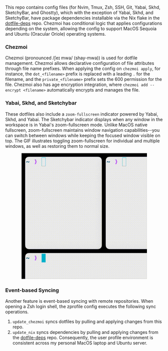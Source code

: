 This repo contains config files (for Nvim, Tmux, Zsh, SSH, Git, Yabai, Skhd, SketchyBar, and Ghostty), which with the exception of Yabai, Skhd, and SketchyBar, have package dependencies installable via the Nix flake in the [dotfile-deps](https://www.github.com/kevwjin/dotfile-deps) repo. Chezmoi has conditional logic that applies configurations depending on the system, allowing the config to support MacOS Sequoia and Ubuntu (Oracular Oriole) operating systems.

### Chezmoi
Chezmoi (pronounced /ʃeɪ mwa/ (shay-mwa)) is used for dotfile management. Chezmoi allows declarative configuration of file attributes through file name prefixes. When applying the config on `chezmoi apply`, for instance, the `dot_<filename>` prefix is replaced with a leading `.` for the filename, and the `private_<filename>` prefix sets the 600 permission for the file. Chezmoi also has age encryption integration, where `chezmoi add --encrypt <filename>` automatically encrypts and manages the file.

### Yabai, Skhd, and Sketchybar
These dotfiles also include a `zoom-fullscreen` indicator powered by Yabai, Skhd, and Yabai. The Sketchybar indicator displays when any window in the workspace is in Yabai's zoom-fullscreen mode. Unlike MacOS native fullscreen, zoom-fullscreen maintains window navigation capabilities--you can switch between windows while keeping the focused window visible on top. The GIF illustrates toggling zoom-fullscreen for individual and multiple windows, as well as restoring them to normal size.



<p align="center">
<img src="SketchybarDemo.gif" height="400">
</p>



### Event-based Syncing
Another feature is event-based syncing with remote repositories. When opening a Zsh login shell, the zprofile config executes the following sync operations.
1. `update_chezmoi` syncs dotfiles by pulling and applying changes from this repo.
2. `update_nix` syncs dependencies by pulling and applying changes from the [dotfile-deps](https://www.github.com/kevwjin/dotfile-deps) repo.
Consequently, the user profile environment is consistent across my personal MacOS laptop and Ubuntu server.
